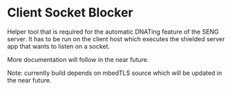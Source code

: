 # Client Socket Blocker

Helper tool that is required for the automatic DNATing feature of the SENG server.
It has to be run on the client host which executes the shielded server app that
wants to listen on a socket.

More documentation will follow in the near future.

Note: currently build depends on mbedTLS source which will be updated in the
near future.
